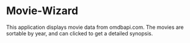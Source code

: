 # Movie-Wizard
This application displays movie data from omdbapi.com. The movies are sortable by year, and can clicked to get a detailed synopsis.

